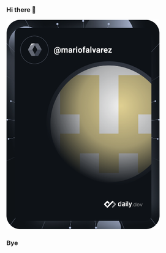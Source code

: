 ### Hi there 👋

<a href="https://github.com/mariofalvarez"><img src="https://github.com/mariofalvarez/mariofalvarez/blob/main/devcard.svg" width="400" alt="Mario Alvarez's Dev Card"/></a>

### Bye

<!--
**mariofalvarez/mariofalvarez** is a ✨ _special_ ✨ repository because its `README.md` (this file) appears on your GitHub profile.

Here are some ideas to get you started:

- 🔭 I’m currently working on ...
- 🌱 I’m currently learning ...
- 👯 I’m looking to collaborate on ...
- 🤔 I’m looking for help with ...
- 💬 Ask me about ...
- 📫 How to reach me: ...
- 😄 Pronouns: ...
- ⚡ Fun fact: ...
-->
